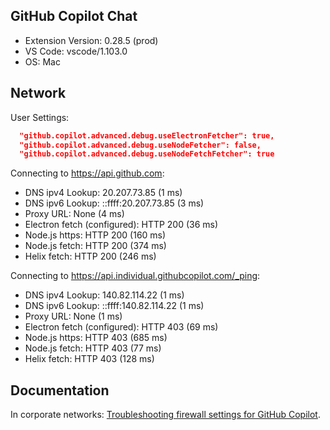 ## GitHub Copilot Chat

- Extension Version: 0.28.5 (prod)
- VS Code: vscode/1.103.0
- OS: Mac

## Network

User Settings:
```json
  "github.copilot.advanced.debug.useElectronFetcher": true,
  "github.copilot.advanced.debug.useNodeFetcher": false,
  "github.copilot.advanced.debug.useNodeFetchFetcher": true
```

Connecting to https://api.github.com:
- DNS ipv4 Lookup: 20.207.73.85 (1 ms)
- DNS ipv6 Lookup: ::ffff:20.207.73.85 (3 ms)
- Proxy URL: None (4 ms)
- Electron fetch (configured): HTTP 200 (36 ms)
- Node.js https: HTTP 200 (160 ms)
- Node.js fetch: HTTP 200 (374 ms)
- Helix fetch: HTTP 200 (246 ms)

Connecting to https://api.individual.githubcopilot.com/_ping:
- DNS ipv4 Lookup: 140.82.114.22 (1 ms)
- DNS ipv6 Lookup: ::ffff:140.82.114.22 (1 ms)
- Proxy URL: None (1 ms)
- Electron fetch (configured): HTTP 403 (69 ms)
- Node.js https: HTTP 403 (685 ms)
- Node.js fetch: HTTP 403 (77 ms)
- Helix fetch: HTTP 403 (128 ms)

## Documentation

In corporate networks: [Troubleshooting firewall settings for GitHub Copilot](https://docs.github.com/en/copilot/troubleshooting-github-copilot/troubleshooting-firewall-settings-for-github-copilot).